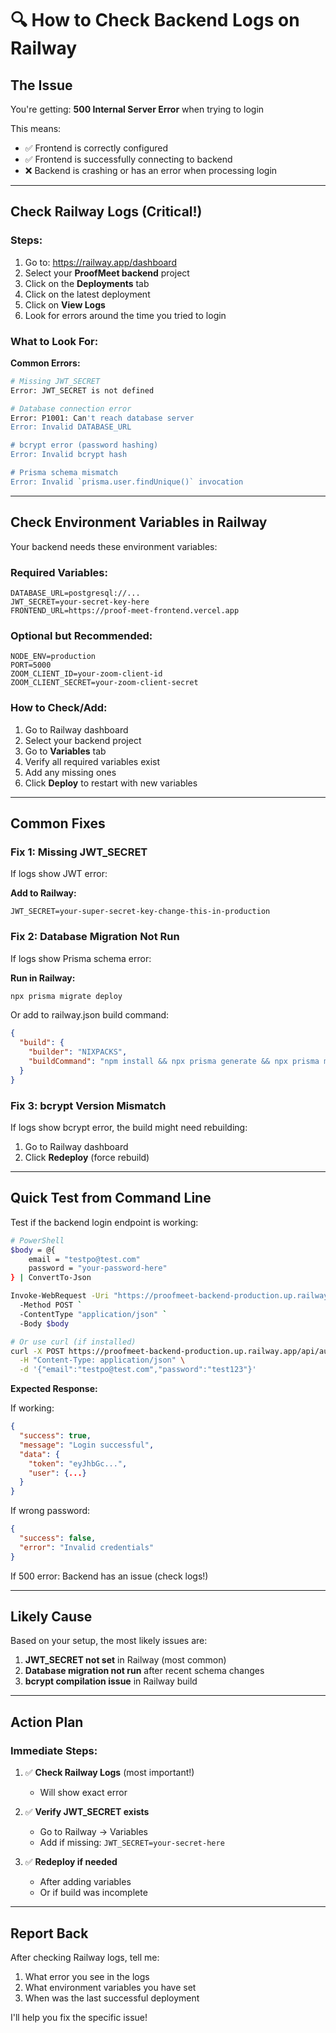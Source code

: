 # 🔍 How to Check Backend Logs on Railway

## The Issue

You're getting: **500 Internal Server Error** when trying to login

This means:
- ✅ Frontend is correctly configured
- ✅ Frontend is successfully connecting to backend
- ❌ Backend is crashing or has an error when processing login

---

## Check Railway Logs (Critical!)

### Steps:
1. Go to: https://railway.app/dashboard
2. Select your **ProofMeet backend** project
3. Click on the **Deployments** tab
4. Click on the latest deployment
5. Click on **View Logs**
6. Look for errors around the time you tried to login

### What to Look For:

**Common Errors:**

```bash
# Missing JWT_SECRET
Error: JWT_SECRET is not defined

# Database connection error
Error: P1001: Can't reach database server
Error: Invalid DATABASE_URL

# bcrypt error (password hashing)
Error: Invalid bcrypt hash

# Prisma schema mismatch
Error: Invalid `prisma.user.findUnique()` invocation
```

---

## Check Environment Variables in Railway

Your backend needs these environment variables:

### Required Variables:
```
DATABASE_URL=postgresql://...
JWT_SECRET=your-secret-key-here
FRONTEND_URL=https://proof-meet-frontend.vercel.app
```

### Optional but Recommended:
```
NODE_ENV=production
PORT=5000
ZOOM_CLIENT_ID=your-zoom-client-id
ZOOM_CLIENT_SECRET=your-zoom-client-secret
```

### How to Check/Add:
1. Go to Railway dashboard
2. Select your backend project
3. Go to **Variables** tab
4. Verify all required variables exist
5. Add any missing ones
6. Click **Deploy** to restart with new variables

---

## Common Fixes

### Fix 1: Missing JWT_SECRET

If logs show JWT error:

**Add to Railway:**
```
JWT_SECRET=your-super-secret-key-change-this-in-production
```

### Fix 2: Database Migration Not Run

If logs show Prisma schema error:

**Run in Railway:**
```bash
npx prisma migrate deploy
```

Or add to railway.json build command:
```json
{
  "build": {
    "builder": "NIXPACKS",
    "buildCommand": "npm install && npx prisma generate && npx prisma migrate deploy && npm run build"
  }
}
```

### Fix 3: bcrypt Version Mismatch

If logs show bcrypt error, the build might need rebuilding:

1. Go to Railway dashboard
2. Click **Redeploy** (force rebuild)

---

## Quick Test from Command Line

Test if the backend login endpoint is working:

```bash
# PowerShell
$body = @{
    email = "testpo@test.com"
    password = "your-password-here"
} | ConvertTo-Json

Invoke-WebRequest -Uri "https://proofmeet-backend-production.up.railway.app/api/auth/login" `
  -Method POST `
  -ContentType "application/json" `
  -Body $body
```

```bash
# Or use curl (if installed)
curl -X POST https://proofmeet-backend-production.up.railway.app/api/auth/login \
  -H "Content-Type: application/json" \
  -d '{"email":"testpo@test.com","password":"test123"}'
```

**Expected Response:**

If working:
```json
{
  "success": true,
  "message": "Login successful",
  "data": {
    "token": "eyJhbGc...",
    "user": {...}
  }
}
```

If wrong password:
```json
{
  "success": false,
  "error": "Invalid credentials"
}
```

If 500 error: Backend has an issue (check logs!)

---

## Likely Cause

Based on your setup, the most likely issues are:

1. **JWT_SECRET not set** in Railway (most common)
2. **Database migration not run** after recent schema changes
3. **bcrypt compilation issue** in Railway build

---

## Action Plan

### Immediate Steps:

1. ✅ **Check Railway Logs** (most important!)
   - Will show exact error

2. ✅ **Verify JWT_SECRET exists**
   - Go to Railway → Variables
   - Add if missing: `JWT_SECRET=your-secret-here`

3. ✅ **Redeploy if needed**
   - After adding variables
   - Or if build was incomplete

---

## Report Back

After checking Railway logs, tell me:
1. What error you see in the logs
2. What environment variables you have set
3. When was the last successful deployment

I'll help you fix the specific issue!

